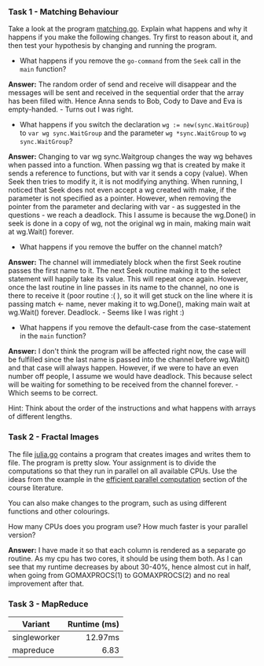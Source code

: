 ### Task 1 - Matching Behaviour

Take a look at the program [matching.go](src/matching.go). Explain what happens and why it happens if you make the following changes. Try first to reason about it, and then test your hypothesis by changing and running the program.

  * What happens if you remove the `go-command` from the `Seek` call in the `main` function?

  **Answer:** The random order of send and receive will disappear and the messages will be sent and received in the sequential order that the array has been filled with. Hence Anna sends to Bob, Cody to Dave and Eva is empty-handed. - Turns out I was right.

  * What happens if you switch the declaration `wg := new(sync.WaitGroup`) to `var wg sync.WaitGroup` and the parameter `wg *sync.WaitGroup` to `wg sync.WaitGroup`?

  **Answer:** Changing to var wg sync.Waitgroup changes the way wg behaves when passed into a function. When passing wg that is created by make it sends a reference to functions, but with var it sends a copy (value). When Seek then tries to modify it, it is not modifying anything. When running, I noticed that Seek does not even accept a wg created with make, if the parameter is not specified as a pointer. However, when removing the pointer from the parameter and declaring with var - as suggested in the questions - we reach a deadlock. This I assume is because the wg.Done() in seek is done in a copy of wg, not the original wg in main, making main wait at wg.Wait() forever.

  * What happens if you remove the buffer on the channel match?

  **Answer:** The channel will immediately block when the first Seek routine passes the first name to it. The next Seek routine making it to the select statement will happily take its value. This will repeat once again. However, once the last routine in line passes in its name to the channel, no one is there to receive it (poor routine :( ), so it will get stuck on the line where it is passing match <- name, never making it to wg.Done(), making main wait at wg.Wait() forever. Deadlock. - Seems like I was right :)

  * What happens if you remove the default-case from the case-statement in the `main` function?

  **Answer:** I don't think the program will be affected right now, the case will be fulfilled since the last name is passed into the channel before wg.Wait() and that case will always happen. However, if we were to have an even number off people, I assume we would have deadlock. This because select will be waiting for something to be received from the channel forever. - Which seems to be correct.

Hint: Think about the order of the instructions and what happens with arrays of different lengths.


### Task 2 - Fractal Images

The file [julia.go](src/julia.go) contains a program that creates images and writes them to file. The program is pretty slow. Your assignment is to divide the computations so that they run in parallel on all available CPUs. Use the ideas from the example in the [efficient parallel computation](http://yourbasic.org/golang/efficient-parallel-computation/) section of the course literature.

You can also make changes to the program, such as using different functions and other colourings.

How many CPUs does you program use? How much faster is your parallel version?

**Answer:** I have made it so that each column is rendered as a separate go routine. As my cpu has two cores, it should be using them both. As I can see that my runtime decreases by about 30-40%, hence almost cut in half, when going from GOMAXPROCS(1) to GOMAXPROCS(2) and no real improvement after that.

### Task 3 - MapReduce

|Variant       | Runtime (ms) |
| ------------ | ------------:|
| singleworker |          12.97ms |
| mapreduce    |          6.83 |
